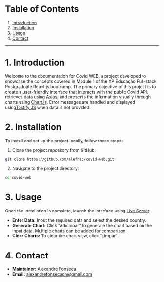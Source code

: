 # Table of Contents

1. [Introduction](#1-introduction)
2. [Installation](#3-installation)
3. [Usage](#3-usage)
4. [Contact](#4-contact)

---

# 1. Introduction

Welcome to the documentation for Covid WEB, a project developed to showcase the concepts covered in Module 1 of the XP Educação Full-stack Postgraduate React.js bootcamp. The primary objective of this project is to create a user-friendly interface that interacts with the public [Covid API](https://covid-api.com/api/), retrieves data using [Axios](https://axios-http.com/docs/intro), and presents the information visually through charts using [Chart.js](https://www.chartjs.org/docs/latest/samples/information.html). Error messages are handled and displayed using[Tostify JS](https://apvarun.github.io/toastify-js/) when data is not provided.

# 2. Installation

To install and set up the project locally, follow these steps:

1. Clone the project repository from GitHub:

```bash
git clone https://github.com/alefnsc/covid-web.git
```

2. Navigate to the project directory:

```bash
cd covid-web
```

# 3. Usage

Once the installation is complete, launch the interface using [Live Server](https://marketplace.visualstudio.com/items?itemName=ritwickdey.LiveServer).

- **Enter Data:** Input the required data and select the desired country.
- **Generate Chart:** Click "Adicionar" to generate the chart based on the input data. Multiple charts can be added for comparison.
- **Clear Charts:** To clear the chart view, click "Limpar".

# 4. Contact

- **Maintainer:** Alexandre Fonseca
- **Email:** alexandrefonsecach@gmail.com
